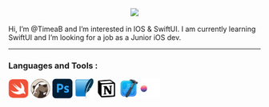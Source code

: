 <div id="header" align="center">
  <img src="https://media.giphy.com/media/LMcB8XospGZO8UQq87/giphy.gif"/>
</div>

Hi, I’m @TimeaB and I’m interested in IOS & SwiftUI. I am currently learning SwiftUI and I’m looking for a job as a Junior iOS dev.

---
### Languages and Tools :
<div>
  <img src="https://github.com/devicons/devicon/blob/master/icons/swift/swift-original.svg" title="SwiftUI" alt="Swift" width="40" height="40"/>
  <img src="https://github.com/devicons/devicon/blob/master/icons/dbeaver/dbeaver-original.svg" title="DBeaver" alt="DBeaver" width="40" height="40"/>
  <img src="https://github.com/devicons/devicon/blob/master/icons/photoshop/photoshop-original.svg" title="Photoshop" alt="Photoshop" width="40" height="40"/>
  <img src="https://github.com/devicons/devicon/blob/master/icons/sqlite/sqlite-original.svg" title="SQLite" alt="SQLite" width="40" height="40"/>
  <img src="https://github.com/devicons/devicon/blob/master/icons/notion/notion-original.svg" title="Notion" alt="Notion" width="40" height="40"/>
  <img src="https://github.com/devicons/devicon/blob/master/icons/xcode/xcode-original.svg" title="XCode" alt="XCode" width="40" height="40"/>
  <img src=" https://github.com/devicons/devicon/blob/master/icons/realm/realm-original-wordmark.svg" title="Realm" alt="Realm" width="40" height="40"/>
</div>



<!---
philitingar/philitingar is a ✨ special ✨ repository because its `README.md` (this file) appears on your GitHub profile.
You can click the Preview link to take a look at your changes.
--->

